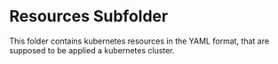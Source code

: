 # Resources Subfolder
This folder contains kubernetes resources in the YAML format, that are supposed to be applied a kubernetes cluster.